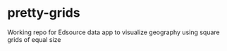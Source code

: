 # pretty-grids
Working repo for Edsource data app to visualize geography using square grids of equal size
